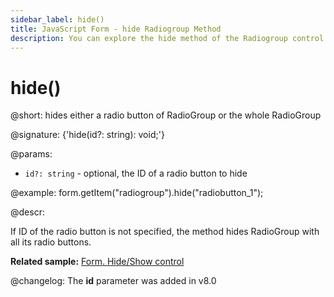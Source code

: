 ```yaml
---
sidebar_label: hide()
title: JavaScript Form - hide Radiogroup Method 
description: You can explore the hide method of the Radiogroup control of Form in the documentation of the DHTMLX JavaScript UI library. Browse developer guides and API reference, try out code examples and live demos, and download a free 30-day evaluation version of DHTMLX Suite 7.
---
```


# hide()

@short: hides either a radio button of RadioGroup or the whole RadioGroup

@signature: {'hide(id?: string): void;'}

@params:
- `id?: string` - optional, the ID of a radio button to hide

@example:
form.getItem("radiogroup").hide("radiobutton_1"); 

@descr:

If ID of the radio button is not specified, the method hides RadioGroup with all its radio buttons.

**Related sample:** [Form. Hide/Show control](https://snippet.dhtmlx.com/w6rr8chf)

@changelog: The **id** parameter was added in v8.0